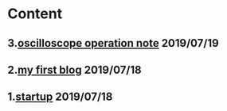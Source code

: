 <link href="favicon.ico" rel="SHORTCUT ICON" />

# Content

## 3.[oscilloscope operation note](/_posts/20190718myfirstpage) 2019/07/19
## 2.[my first blog](/_posts/20190718myfirstpage) 2019/07/18
## 1.[startup](/_posts/20190718startup) 2019/07/18

